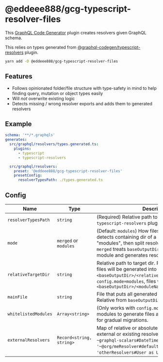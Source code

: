 # @eddeee888/gcg-typescript-resolver-files

This [GraphQL Code Generator](https://www.the-guild.dev/graphql/codegen) plugin creates resolvers given GraphQL schema.

This relies on types generated from [@graphql-codegen/typescript-resolvers](https://the-guild.dev/graphql/codegen/plugins/typescript/typescript-resolvers) plugin.

```bash
yarn add -D @eddeee888/gcg-typescript-resolver-files
```

## Features

- Follows opinionated folder/file structure with type-safety in mind to help finding query, mutation or object types easily
- Will _not_ overwrite existing logic
- Detects missing / wrong resolver exports and adds them to generated resolvers

## Example

```yml
schema: '**/*.graphqls'
generates:
  src/graphql/resolvers/types.generated.ts:
    plugins:
      - typescript
      - typescript-resolvers

  src/graphql/resolvers:
    preset: '@eddeee888/gcg-typescript-resolver-files'
    presetConfig:
      resolverTypesPath: ./types.generated.ts
```

## Config

| Name                 | Type                     | Description                                                                                                                                                                                                                                      |
| -------------------- | ------------------------ | ------------------------------------------------------------------------------------------------------------------------------------------------------------------------------------------------------------------------------------------------ |
| `resolverTypesPath`  | `string`                 | (Required) Relative path to type file generated by `typescript-resolvers` plugin.                                                                                                                                                                |
| `mode`               | `merged` or `modules`    | (Default: `modules`) How files are collocated. `modules` detects containing dir of a schema file as "modules", then split resolvers into those modules. `merged` treats `baseOutputDir` as the one and only module and generates resolvers.      |
| `relativeTargetDir`  | `string`                 | Relative path to target dir. For `config.mode=merged`, files will be generated into `<baseOutputDir>/<relativeTargetDir>`. For `config.mode=modules`, files will be generated into `<baseOutputDir>/<moduleName>/<relativeTargetDir>`            |
| `mainFile`           | `string`                 | File that puts all generated resolvers together. Relative from `baseOutputDir`                                                                                                                                                                   |
| `whitelistedModules` | `Array<string>`          | (Only works with `config.mode=modules`) Whitelists modules to generate files and main file for. Useful for gradual migrations.                                                                                                                   |
| `externalResolvers`  | `Record<string, string>` | Map of relative or absolute path (prefixed with `~`) to external or existing resolvers. e.g. `DateTime: ~graphql-scalars#DateTimeResolver`, `Query.me: '~@org/meResolver#default as meResolver'`, `User: 'otherResolvers#User as UserResolver'`. |

